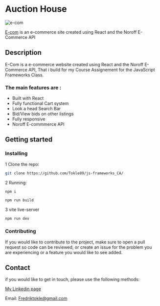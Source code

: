 # Auction House

  ![e-com](https://github.com/Tokle89/js-frameworks_CA/assets/94007467/ceca30f4-bd1a-43e0-b39a-621587934954)

 [E-com](https://spontaneous-melomakarona-03bd68.netlify.app/) is an e-commerce site created using React and the Noroff E-Commerce API

 ## Description

 E-Com is a e-commerce website created using React and the Noroff E-Commerce API, That i build for my Course Assignement for the JavaScript Frameworks Class.

 ### The main features are :
 - Built with React
 - Fully functional Cart system
 - Look a head Search Bar
 - Bid/View bids on other listings
 - Fully responsive
 - Noroff E-commmerce API

 
## Getting started


### Installing

1 Clone the repo:
```bash
git clone https://github.com/Tokle89/js-frameworks_CA/
```

2 Running:
```bash 
npm i
```
```bash
npm run build
```

3 vite live-server
```bash
npm run dev
```




### Contributing
If you would like to contribute to the project, make sure to open a pull request so code can be reviewed, or create an issue for the problem you are experiencing or a feature you would like to see added.

## Contact
if you would like to get in touch, please use the following methods:

[My Linkedin page](https://www.linkedin.com/in/fredrik-tokle-0994a023b/)

Email: Fredriktokle@gmail.com
